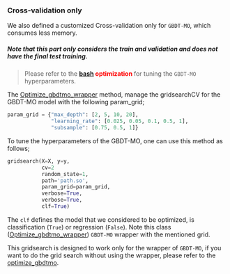 
### Cross-validation only
We also defined a customized Cross-validation only for `GBDT-MO`, which consumes less memory.

<h5> Note that this part only considers the train and validation and does not have the final test training. </h5>

>  Please refer to the **<span style='color:red'> [bash](https://github.com/samanemami/C_GB-EX/tree/main/Optimization/bash_gbdtmo) optimization </span>** for tuning the `GBDT-MO` hyperparameters. 


The [Optimize_gbdtmo_wrapper](Optimize_gbdtmo_wrapper.py) method, manage the gridsearchCV for the GBDT-MO model with the following param_grid;
```Python
param_grid = {"max_depth": [2, 5, 10, 20],
              "learning_rate": [0.025, 0.05, 0.1, 0.5, 1],
              "subsample": [0.75, 0.5, 1]}
```
To tune the hyperparameters of the GBDT-MO, one can use this method as follows;
```Python
gridsearch(X=X, y=y,
           cv=2
           random_state=1,
           path='path.so',
           param_grid=param_grid,
           verbose=True,
           verbose=True,
           clf=True)
```
The `clf` defines the model that we considered to be optimized, is classification (`True`) or regression (`False`).
Note this class ([Optimize_gbdtmo_wrapper](Optimize_gbdtmo_wrapper.py)) `GBDT-MO` wrapper with the mentioned grid. 

This gridsearch is designed to work only for the wrapper of `GBDT-MO`, if you want to do the grid search without using the wrapper, please refer to the [optimize_gbdtmo](optimize_gbdtmo.py).
